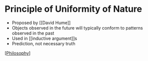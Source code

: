 # Principle of Uniformity of Nature

- Proposed by [[David Hume]]
- Objects observed in the future will typically conform to patterns observed in the past
- Used in [[inductive argument]]s
- Prediction, not necessary truth

[[Philosophy]]

[//begin]: # "Autogenerated link references for markdown compatibility"
[david-hume]: david-hume "David Hume"
[inductive-argument]: inductive-argument "Inductive Argument"
[philosophy]: philosophy "Philosophy"
[//end]: # "Autogenerated link references"